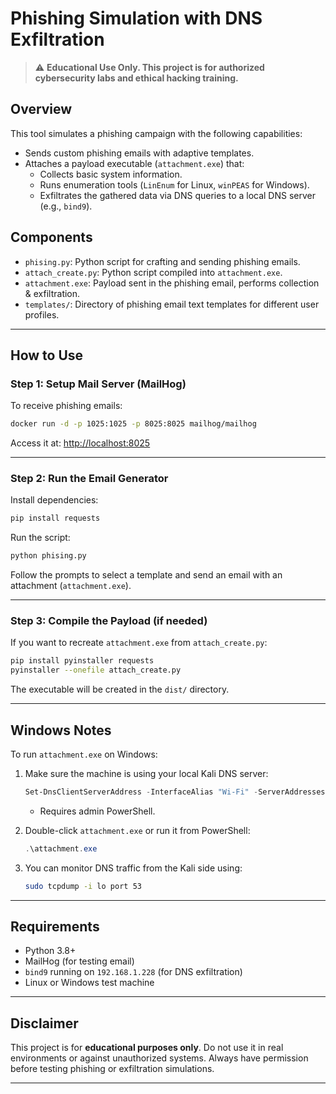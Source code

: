 # Phishing Simulation with DNS Exfiltration

> ⚠️ **Educational Use Only. This project is for authorized cybersecurity labs and ethical hacking training.**

## Overview

This tool simulates a phishing campaign with the following capabilities:

- Sends custom phishing emails with adaptive templates.
- Attaches a payload executable (`attachment.exe`) that:
  - Collects basic system information.
  - Runs enumeration tools (`LinEnum` for Linux, `winPEAS` for Windows).
  - Exfiltrates the gathered data via DNS queries to a local DNS server (e.g., `bind9`).

## Components

- `phising.py`: Python script for crafting and sending phishing emails.
- `attach_create.py`: Python script compiled into `attachment.exe`.
- `attachment.exe`: Payload sent in the phishing email, performs collection & exfiltration.
- `templates/`: Directory of phishing email text templates for different user profiles.

---

## How to Use

### Step 1: Setup Mail Server (MailHog)

To receive phishing emails:
```bash
docker run -d -p 1025:1025 -p 8025:8025 mailhog/mailhog
```
Access it at: [http://localhost:8025](http://localhost:8025)

---

### Step 2: Run the Email Generator

Install dependencies:
```bash
pip install requests
```

Run the script:
```bash
python phising.py
```

Follow the prompts to select a template and send an email with an attachment (`attachment.exe`).

---

### Step 3: Compile the Payload (if needed)

If you want to recreate `attachment.exe` from `attach_create.py`:
```bash
pip install pyinstaller requests
pyinstaller --onefile attach_create.py
```

The executable will be created in the `dist/` directory.

---

## Windows Notes

To run `attachment.exe` on Windows:

1. Make sure the machine is using your local Kali DNS server:
   ```powershell
   Set-DnsClientServerAddress -InterfaceAlias "Wi-Fi" -ServerAddresses ("192.168.1.228")
   ```
   - Requires admin PowerShell.

2. Double-click `attachment.exe` or run it from PowerShell:
   ```powershell
   .\attachment.exe
   ```

3. You can monitor DNS traffic from the Kali side using:
   ```bash
   sudo tcpdump -i lo port 53
   ```

---

## Requirements

- Python 3.8+
- MailHog (for testing email)
- `bind9` running on `192.168.1.228` (for DNS exfiltration)
- Linux or Windows test machine

---

## Disclaimer

This project is for **educational purposes only**. Do not use it in real environments or against unauthorized systems. Always have permission before testing phishing or exfiltration simulations.

---
